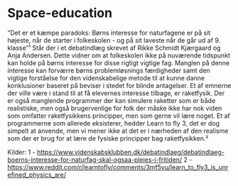 # Space-education

”Det er et kæmpe paradoks: Børns interesse for naturfagene er på sit højeste, når de starter i folkeskolen - og på sit laveste når de går ud af 9. klasse”¹  Står der i et debatindlæg skrevet af Rikke Schmidt Kjærgaard og Anja Andersen. Dette vidner om at folkeskolen ikke på nuværende tidspunkt kan holde på børns interesse for disse rigtigt vigtige fag. Manglen på denne interesse kan forværre børns problemløsnings færdigheder samt den vigtige forståelse for den videnskabelige metode til at kunne danne konklusioner baseret på beviser i stedet for blinde antagelser.
Et af emnerne der ville være i stand til at få elevernes interesse tilbage, er raketfysik. Der er også manglende programmer der kan simulere raketter som er både realistiske, men også brugervenlige for folk der måske ikke har nok viden som omfatter raketfysikkens principper, men som gerne vil lære noget. Et af programmerne som allerede eksisterer, hedder Learn to fly 3, det er dog simpelt at anvende, men vi mener ikke at det er i nærheden af den realisme som der er brug for at lære de fysiske principper bag raketfysikken.²

Kilder:
1 - https://www.videnskabsklubben.dk/debatindlaeg/debatindlaeg-boerns-interesse-for-naturfag-skal-ogsaa-plejes-i-fritiden/ 
2 - https://www.reddit.com/r/learntofly/comments/3mf5vu/learn_to_fly3_is_unrefined_physics_are/ 
